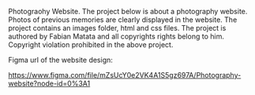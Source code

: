 Photograohy Website.
The project below is about a  photography website. 
Photos of previous memories are clearly displayed in the website.
The project contains an images folder, html and css files.
The project is authored by Fabian Matata and all copyrights rights belong to him.
Copyright violation prohibited in the above project.

Figma url of the website design:

https://www.figma.com/file/mZsUcY0e2VK4A1S5gz697A/Photography-website?node-id=0%3A1
